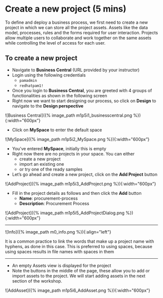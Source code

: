 # Create a new project (5 mins)

To define and deploy a business process, we first need to create a new project in which we can store all the project assets. Assets like the data model, processes, rules and the forms required for user interaction. Projects allow multiple users to collaborate and work together on the same assets while controlling the level of access for each user.

## To create a new project

- Navigate to **Business Central** (URL provided by your instructor)
- Login using the following credentials
    - `pamadmin`
    - `redhatpam1!`
- Once you login to **Business Central**, you are greeted with 4 groups of functionalities as shown in the following screen
- Right now we want to start designing our process, so click on **Design** to navigate to the **Design perspective**

![Business Central]({% image_path m1p5i1_businesscentral.png %}){:width="600px”}

- Click on **MySpace** to enter the default space

![MySpace]({% image_path m1p5i2_MySpace.png %}){:width="600px”}

- You’ve entered **MySpace**, initially this is empty
- Right now there are no projects in your space. You can either 
    - create a new project 
    - import an existing one
    - or try one of the ready samples
- Let’s go ahead and create a new project, click on the **Add Project** button

![AddProject]({% image_path m1p5i3_AddProject.png %}){:width="600px”}

- Fill in the project details as follows and then click the **Add** button
    - **Name**: procurement-process
    - **Description**: Procurement Process
    
![AddProject]({% image_path m1p5i5_AddProjectDialog.png %}){:width="600px”}

---
![Info]({% image_path m0_info.png %}){:align="left"} 

It is a common practice to link the words that make up a project name with hyphens, as done in this case. This is preferred to using spaces, because using spaces results in file names with spaces in them

---

- An empty Assets view is displayed for the project
- Note the buttons in the middle of the page, these allow you to add or import assets to the project. We will start adding assets in the next section of the workshop.

![AddAsset]({% image_path m1p5i6_AddAsset.png %}){:width="600px”} 

